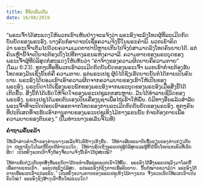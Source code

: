 ```yaml
---
title: ຂໍ້ຄິດເພີ່ມເຕີມ
date: 16/08/2019
---
```


“ພຣະເຈົ້າໄດ້ສະແດງໃຫ້ພວກເຮົາເຫັນຢ່າງຈະແຈ້ງວ່າ ພຣະອົງຈະລົງໂທດຜູ້ທີ່ລະເມີດກົດບັນຍັດຂອງພຣະອົງ. ບາງຄົນກໍ່ອາດຈະບໍ່ເຊື່ອຄວາມຈິງນີ້ໃນພຣະຄຳພີ. ພວກເຂົາຄິດວ່າ ພຣະເຈົ້າເຕັມໄປດ້ວຍຄວາມເມດຕາປານີຫຼາຍເກີນໄປຈິງບໍ່ສາມາດລົງໂທດຄົນບາບໄດ້. ແຕ່ຄົນເຫຼົ່ານີ້ຈຳເປັນຈະຕ້ອງເບິ່ງໄປທີ່ກາງແຂນແຫ່ງຄາວາລີ. ຄວາມຕາຍຂອງພຣະບຸດຂອງພຣະເຈົ້າຜູ້ທີ່ບໍລິສຸດກໍສະແດງໃຫ້ເຫັນວ່າ “ຄ່າຈ້າງຂອງຄວາມຜິດບາບຄືຄວາມຕາຍ” (ໂລມ 6:23). ທຸກໆເທື່ອທີ່ພວກເຮົາລະເມີດກົດບັນຍັດຂອງພຣະເຈົ້າ ພວກເຮົາກໍ່ຈະຕ້ອງຮັບໂທດຂອງມັນເຊິ່ງນັ້ນກໍ່ຄື ຄວາມຕາຍ. ແຕ່ພຣະເຢຊູ ຜູ້ບໍ່ໄດ້ຊົງເຮັດບາບນັ້ນກໍ່ໄດ້ກາຍເປັນຄົນບາບ. ພຣະອົງໄດ້ຍອມເຮົາເອົາຄວາມຜິດຈາກຄວາມບາບຂອງເຮົາໃຫ້ເປັນຂອງພຣະອົງ. ພຣະບິດາໄດ້ເຊື່ອງພຣະພັກຂອງພຣະອົງຈາກພຣະບຸດຂອງພຣະອົງເມື່ອສິ່ງນີ້ໄດ້ເກີດຂຶ້ນ. ສິ່ງນີ້ກໍ່ໄດ້ເຮັດໃຫ້ຈິດໃຈຂອງພຣະເຢຊູແຕກສະຫຼາຍ. ມັນໄດ້ທຳລາຍຊີວິດຂອງພຣະອົງ. ພຣະເຢຊູໄດ້ມອບຕົນເອງເປັນເຄື່ອງບູຊາເພື່ອໄຖ່ເຮົາໃຫ້ພົ້ນ. ບໍ່ມີທາງອື່ນແລ້ວສຳລັບພຣະເຈົ້າທີ່ຈະປົດປ່ອຍເຮົາອອກຈາກໂທດຂອງການລະເມີດກົດບັນຍັດຂອງພຣະອົງ. ທຸກໆຄົນທີ່ປະຕິເສດທີ່ຈະຮັບເອົາການຕາຍຂອງພຣະເຢຊູເທິງໄມ້ກາງແຂນນັ້ນ ກໍ່ຈະຕ້ອງຕາຍເພື່ອຄວາມບາບຂອງຕົນເອງ.” (ປຶ້ມທ່ານນາງເອເລັນຈີໄວທ໌)

**ຄຳຖາມຄົ້ນຄວ້າ**

`ໃຫ້ເຮົາອ່ານຄຳເວົ້າຂອງທ່ານນາງເອເລັນຈີໄວທ໌ຂ້າງເທິງຄືນ. ໃຫ້ທ່ານສົນທະນາກັບຊັ້ນຮຽນຂອງທ່ານກ່ຽວກັບວ່າ ປະຊາຊົນໃນໂລກນີ້ບໍ່ຍຸດຕິທຳແນວໃດ. ໃຫ້ທ່ານຄິດເຖິງພຣະເຢຊູຜູ້ບໍລິສຸດແລະຜູ້ທີ່ໄດ້ຮັບໂທດແທນຄົນທີ່ເຮັດຜິດ! ເປັນຫຍັງພວກເຮົາຈຶ່ງຕ້ອງຈື່ຄວາມຈິງນີ້ເອົາໄວ້ຢູ່ສະເໝີ?`

`ໃຫ້ທ່ານຄິດກ່ຽວກັບທຸກສິ່ງທີ່ພຣະບິດາໄດ້ກະທຳເພື່ອຊ່ອຍພວກເຮົາໃຫ້ພົ້ນ. ພຣະອົງໄດ້ສົ່ງພຣະເຢຊູລົງມາໂລກນີ້ເພື່ອຕາຍແທນເຮົາ. ພຣະເຢຊູຊົງບໍລິສຸດ. ແຕ່ພຣະອົງກໍຊົງຕາຍເພື່ອຄົນບາບ. ນັ້ນກໍ່ໝາຍຄວາມວ່າ ພຣະອົງໄດ້ຕາຍເພື່ອພວກເຮົາແຕ່ລະຄົນ. ເປັນຫຍັງຄວາມຕາຍຂອງພຣະເຢຊູເທິງໄມ້ກາງແຂນ ຈື່ງຄວນເຮັດໃຫ້ພວກເຮົາເປັນຄົນໃໝ່? ພຣະອົງຊົງສ້າງເຮົາຂຶ້ນໃຫມ່ແນວໃດ?`